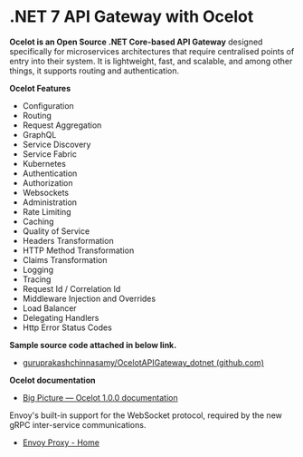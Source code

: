 # .NET 7 API Gateway with Ocelot
**Ocelot is an Open Source .NET Core-based API Gateway** designed specifically for microservices architectures that require centralised points of entry into their system. It is lightweight, fast, and scalable, and among other things, it supports routing and authentication.

**Ocelot Features**

-   Configuration
-   Routing
-   Request Aggregation
-   GraphQL
-   Service Discovery
-   Service Fabric
-   Kubernetes
-   Authentication
-   Authorization
-   Websockets
-   Administration
-   Rate Limiting
-   Caching
-   Quality of Service
-   Headers Transformation
-   HTTP Method Transformation
-   Claims Transformation
-   Logging
-   Tracing
-   Request Id / Correlation Id
-   Middleware Injection and Overrides
-   Load Balancer
-   Delegating Handlers
-   Http Error Status Codes

**Sample source code attached in below link.**

-   [guruprakashchinnasamy/OcelotAPIGateway_dotnet (github.com)](https://github.com/guruprakashchinnasamy/OcelotAPIGateway_dotnet)

**Ocelot documentation**

-   [Big Picture — Ocelot 1.0.0 documentation](https://ocelot.readthedocs.io/en/latest/introduction/bigpicture.html)

Envoy's built-in support for the WebSocket protocol, required by the new gRPC inter-service communications.

-   [Envoy Proxy - Home](https://www.envoyproxy.io/)
